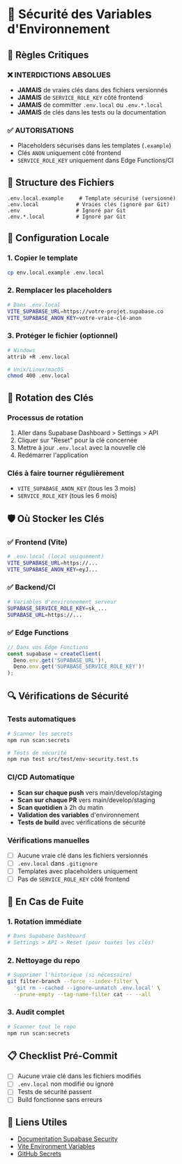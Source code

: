 # 🔐 Sécurité des Variables d'Environnement

## 🚨 Règles Critiques

### ❌ INTERDICTIONS ABSOLUES

- **JAMAIS** de vraies clés dans des fichiers versionnés
- **JAMAIS** de `SERVICE_ROLE_KEY` côté frontend
- **JAMAIS** de committer `.env.local` ou `.env.*.local`
- **JAMAIS** de clés dans les tests ou la documentation

### ✅ AUTORISATIONS

- Placeholders sécurisés dans les templates (`.example`)
- Clés `ANON` uniquement côté frontend
- `SERVICE_ROLE_KEY` uniquement dans Edge Functions/CI

## 📁 Structure des Fichiers

```
.env.local.example     # Template sécurisé (versionné)
.env.local            # Vraies clés (ignoré par Git)
.env                  # Ignoré par Git
.env.*.local          # Ignoré par Git
```

## 🔧 Configuration Locale

### 1. Copier le template

```bash
cp env.local.example .env.local
```

### 2. Remplacer les placeholders

```bash
# Dans .env.local
VITE_SUPABASE_URL=https://votre-projet.supabase.co
VITE_SUPABASE_ANON_KEY=votre-vraie-clé-anon
```

### 3. Protéger le fichier (optionnel)

```bash
# Windows
attrib +R .env.local

# Unix/Linux/macOS
chmod 400 .env.local
```

## 🔄 Rotation des Clés

### Processus de rotation

1. Aller dans Supabase Dashboard > Settings > API
2. Cliquer sur "Reset" pour la clé concernée
3. Mettre à jour `.env.local` avec la nouvelle clé
4. Redémarrer l'application

### Clés à faire tourner régulièrement

- `VITE_SUPABASE_ANON_KEY` (tous les 3 mois)
- `SERVICE_ROLE_KEY` (tous les 6 mois)

## 🛡️ Où Stocker les Clés

### ✅ Frontend (Vite)

```bash
# .env.local (local uniquement)
VITE_SUPABASE_URL=https://...
VITE_SUPABASE_ANON_KEY=eyJ...
```

### ✅ Backend/CI

```bash
# Variables d'environnement serveur
SUPABASE_SERVICE_ROLE_KEY=sk_...
SUPABASE_URL=https://...
```

### ✅ Edge Functions

```typescript
// Dans vos Edge Functions
const supabase = createClient(
  Deno.env.get('SUPABASE_URL')!,
  Deno.env.get('SUPABASE_SERVICE_ROLE_KEY')!
);
```

## 🔍 Vérifications de Sécurité

### Tests automatiques

```bash
# Scanner les secrets
npm run scan:secrets

# Tests de sécurité
npm run test src/test/env-security.test.ts
```

### CI/CD Automatique

- **Scan sur chaque push** vers main/develop/staging
- **Scan sur chaque PR** vers main/develop/staging
- **Scan quotidien** à 2h du matin
- **Validation des variables** d'environnement
- **Tests de build** avec vérifications de sécurité

### Vérifications manuelles

- [ ] Aucune vraie clé dans les fichiers versionnés
- [ ] `.env.local` dans `.gitignore`
- [ ] Templates avec placeholders uniquement
- [ ] Pas de `SERVICE_ROLE_KEY` côté frontend

## 🚨 En Cas de Fuite

### 1. Rotation immédiate

```bash
# Dans Supabase Dashboard
# Settings > API > Reset (pour toutes les clés)
```

### 2. Nettoyage du repo

```bash
# Supprimer l'historique (si nécessaire)
git filter-branch --force --index-filter \
  'git rm --cached --ignore-unmatch .env.local' \
  --prune-empty --tag-name-filter cat -- --all
```

### 3. Audit complet

```bash
# Scanner tout le repo
npm run scan:secrets
```

## 📋 Checklist Pré-Commit

- [ ] Aucune vraie clé dans les fichiers modifiés
- [ ] `.env.local` non modifié ou ignoré
- [ ] Tests de sécurité passent
- [ ] Build fonctionne sans erreurs

## 🔗 Liens Utiles

- [Documentation Supabase Security](https://supabase.com/docs/guides/auth/row-level-security)
- [Vite Environment Variables](https://vitejs.dev/guide/env-and-mode.html)
- [GitHub Secrets](https://docs.github.com/en/actions/security-guides/encrypted-secrets)
